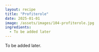 ```yaml
---
layout: recipe
title: "Profiterole"
date: 2025-01-01
image: /assets/images/104-profiterole.jpg
ingredients:
  - To be added later
---
```



To be added later.